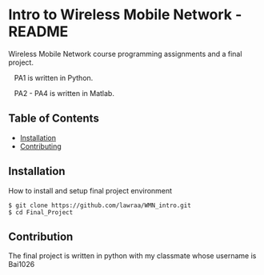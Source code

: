 <!DOCTYPE html>
<html lang="en">
<head>
  <meta charset="UTF-8">
  <meta name="viewport" content="width=device-width, initial-scale=1.0">
</head>
<body>
  <h1>Intro to Wireless Mobile Network - README</h1>
  <p>Wireless Mobile Network course programming assignments and a final project.</p>
  <p>&nbsp;&nbsp;&nbsp;PA1 is written in Python.</p>
  <p>&nbsp;&nbsp;&nbsp;PA2 - PA4 is written in Matlab.</p>

  <h2>Table of Contents</h2>
  <ul>
    <li><a href="#installation">Installation</a></li>
    <li><a href="#contribution">Contributing</a></li>
  </ul>

  <h2 id="installation">Installation</h2>
  <p>
    How to install and setup final project environment
  </p>
  <pre><code>$ git clone https://github.com/lawraa/WMN_intro.git
$ cd Final_Project
</code></pre>

  <h2 id="contribution">Contribution</h2>
  <p>
    The final project is written in python with my classmate whose username is Bai1026
  </p>
</body>
</html>
